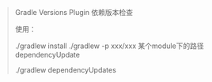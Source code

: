 > Gradle Versions Plugin 依赖版本检查
> 
>使用：
> 
> ./gradlew install
> ./gradlew -p xxx/xxx 某个module下的路径 dependencyUpdate
> 
> ./gradlew dependencyUpdates
> 
> 
